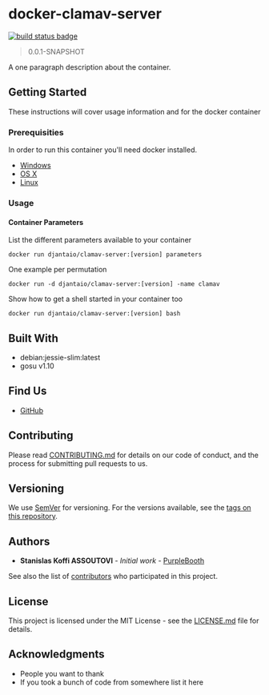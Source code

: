 # docker-clamav-server

[![build status badge](https://img.shields.io/travis/djantaio/docker-clamav-server/master.svg)](https://travis-ci.org/djantaio/docker-clamav-server/branches)

> 0.0.1-SNAPSHOT

A one paragraph description about the container.

## Getting Started

These instructions will cover usage information and for the docker container 

### Prerequisities

In order to run this container you'll need docker installed.

* [Windows](https://docs.docker.com/windows/started)
* [OS X](https://docs.docker.com/mac/started/)
* [Linux](https://docs.docker.com/linux/started/)

### Usage

#### Container Parameters

List the different parameters available to your container

```shell
docker run djantaio/clamav-server:[version] parameters
```

One example per permutation 

```shell
docker run -d djantaio/clamav-server:[version] -name clamav
```

Show how to get a shell started in your container too

```shell
docker run djantaio/clamav-server:[version] bash
```

## Built With

* debian:jessie-slim:latest
* gosu v1.10

## Find Us

* [GitHub](https://github.com/djanta/docker-clamav-server)

## Contributing

Please read [CONTRIBUTING.md](CONTRIBUTING.md) for details on our code of conduct, and the process for submitting pull requests to us.

## Versioning

We use [SemVer](http://semver.org/) for versioning. For the versions available, see the 
[tags on this repository](https://github.com/your/repository/tags). 

## Authors

* **Stanislas Koffi ASSOUTOVI** - *Initial work* - [PurpleBooth](https://github.com/PurpleBooth)

See also the list of [contributors](https://github.com/djanta/docker-clamav-server/contributors) who 
participated in this project.

## License

This project is licensed under the MIT License - see the [LICENSE.md](LICENSE) file for details.

## Acknowledgments

* People you want to thank
* If you took a bunch of code from somewhere list it here
